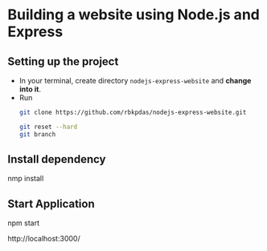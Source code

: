 # Building a website using Node.js and Express

## Setting up the project

- In your terminal, create directory `nodejs-express-website` and **change into it**.
- Run
  ```bash
  git clone https://github.com/rbkpdas/nodejs-express-website.git
  
  git reset --hard
  git branch
  ```

## Install dependency

nmp install

## Start Application

npm start

http://localhost:3000/
